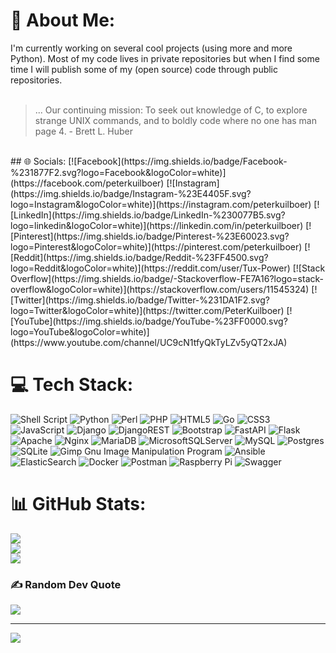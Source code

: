 # 💫 About Me:
I'm currently working on several cool projects (using more and more Python). Most of my code lives in private repositories but when I find some time I will publish some of my (open source) code through public repositories.<br>
<br>
> ... Our continuing mission: To seek out
>     knowledge of C, to explore strange
>     UNIX commands, and to boldly code
>        where no one has man page 4.
>                           - Brett L. Huber
<br>
## 🌐 Socials:
[![Facebook](https://img.shields.io/badge/Facebook-%231877F2.svg?logo=Facebook&logoColor=white)](https://facebook.com/peterkuilboer) [![Instagram](https://img.shields.io/badge/Instagram-%23E4405F.svg?logo=Instagram&logoColor=white)](https://instagram.com/peterkuilboer) [![LinkedIn](https://img.shields.io/badge/LinkedIn-%230077B5.svg?logo=linkedin&logoColor=white)](https://linkedin.com/in/peterkuilboer) [![Pinterest](https://img.shields.io/badge/Pinterest-%23E60023.svg?logo=Pinterest&logoColor=white)](https://pinterest.com/peterkuilboer) [![Reddit](https://img.shields.io/badge/Reddit-%23FF4500.svg?logo=Reddit&logoColor=white)](https://reddit.com/user/Tux-Power) [![Stack Overflow](https://img.shields.io/badge/-Stackoverflow-FE7A16?logo=stack-overflow&logoColor=white)](https://stackoverflow.com/users/11545324) [![Twitter](https://img.shields.io/badge/Twitter-%231DA1F2.svg?logo=Twitter&logoColor=white)](https://twitter.com/PeterKuilboer) [![YouTube](https://img.shields.io/badge/YouTube-%23FF0000.svg?logo=YouTube&logoColor=white)](https://www.youtube.com/channel/UC9cN1tfyQkTyLZv5yQT2xJA) 

# 💻 Tech Stack:
![Shell Script](https://img.shields.io/badge/shell_script-%23121011.svg?style=flat&logo=gnu-bash&logoColor=white) ![Python](https://img.shields.io/badge/python-3670A0?style=flat&logo=python&logoColor=ffdd54) ![Perl](https://img.shields.io/badge/perl-%2339457E.svg?style=flat&logo=perl&logoColor=white) ![PHP](https://img.shields.io/badge/php-%23777BB4.svg?style=flat&logo=php&logoColor=white) ![HTML5](https://img.shields.io/badge/html5-%23E34F26.svg?style=flat&logo=html5&logoColor=white) ![Go](https://img.shields.io/badge/go-%2300ADD8.svg?style=flat&logo=go&logoColor=white) ![CSS3](https://img.shields.io/badge/css3-%231572B6.svg?style=flat&logo=css3&logoColor=white) ![JavaScript](https://img.shields.io/badge/javascript-%23323330.svg?style=flat&logo=javascript&logoColor=%23F7DF1E) ![Django](https://img.shields.io/badge/django-%23092E20.svg?style=flat&logo=django&logoColor=white) ![DjangoREST](https://img.shields.io/badge/DJANGO-REST-ff1709?style=flat&logo=django&logoColor=white&color=ff1709&labelColor=gray) ![Bootstrap](https://img.shields.io/badge/bootstrap-%23563D7C.svg?style=flat&logo=bootstrap&logoColor=white) ![FastAPI](https://img.shields.io/badge/FastAPI-005571?style=flat&logo=fastapi) ![Flask](https://img.shields.io/badge/flask-%23000.svg?style=flat&logo=flask&logoColor=white) ![Apache](https://img.shields.io/badge/apache-%23D42029.svg?style=flat&logo=apache&logoColor=white) ![Nginx](https://img.shields.io/badge/nginx-%23009639.svg?style=flat&logo=nginx&logoColor=white) ![MariaDB](https://img.shields.io/badge/MariaDB-003545?style=flat&logo=mariadb&logoColor=white) ![MicrosoftSQLServer](https://img.shields.io/badge/Microsoft%20SQL%20Sever-CC2927?style=flat&logo=microsoft%20sql%20server&logoColor=white) ![MySQL](https://img.shields.io/badge/mysql-%2300f.svg?style=flat&logo=mysql&logoColor=white) ![Postgres](https://img.shields.io/badge/postgres-%23316192.svg?style=flat&logo=postgresql&logoColor=white) ![SQLite](https://img.shields.io/badge/sqlite-%2307405e.svg?style=flat&logo=sqlite&logoColor=white) ![Gimp Gnu Image Manipulation Program](https://img.shields.io/badge/Gimp-657D8B?style=flat&logo=gimp&logoColor=FFFFFF) ![Ansible](https://img.shields.io/badge/ansible-%231A1918.svg?style=flat&logo=ansible&logoColor=white) ![ElasticSearch](https://img.shields.io/badge/-ElasticSearch-005571?style=flat&logo=elasticsearch) ![Docker](https://img.shields.io/badge/docker-%230db7ed.svg?style=flat&logo=docker&logoColor=white) ![Postman](https://img.shields.io/badge/Postman-FF6C37?style=flat&logo=postman&logoColor=white) ![Raspberry Pi](https://img.shields.io/badge/-RaspberryPi-C51A4A?style=flat&logo=Raspberry-Pi) ![Swagger](https://img.shields.io/badge/-Swagger-%23Clojure?style=flat&logo=swagger&logoColor=white)
# 📊 GitHub Stats:
![](https://github-readme-stats.vercel.app/api?username=PeterKuilboer&theme=dark&hide_border=false&include_all_commits=false&count_private=false)<br/>
![](https://github-readme-streak-stats.herokuapp.com/?user=PeterKuilboer&theme=dark&hide_border=false)<br/>
![](https://github-readme-stats.vercel.app/api/top-langs/?username=PeterKuilboer&theme=dark&hide_border=false&include_all_commits=false&count_private=false&layout=compact)

### ✍️ Random Dev Quote
![](https://quotes-github-readme.vercel.app/api?type=horizontal&theme=radical)

---
[![](https://visitcount.itsvg.in/api?id=PeterKuilboer&icon=0&color=0)](https://visitcount.itsvg.in)

<!--
### Hi there 👋

**peterkuilboer/peterkuilboer** is a ✨ _special_ ✨ repository because its `README.md` (this file) appears on your GitHub profile.

Here are some ideas to get you started:

- 🔭 I’m currently working on ...
- 🌱 I’m currently learning ...
- 👯 I’m looking to collaborate on ...
- 🤔 I’m looking for help with ...
- 💬 Ask me about ...
- 📫 How to reach me: ...
- 😄 Pronouns: ...
- ⚡ Fun fact: ...
-->
